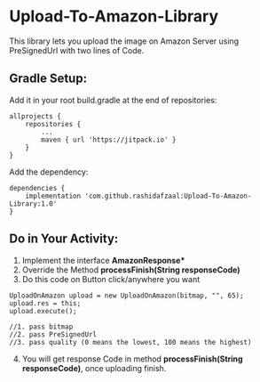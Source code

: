 # Upload-To-Amazon-Library
This library lets you upload the image on Amazon Server using PreSignedUrl with two lines of Code.

## Gradle Setup:
Add it in your root build.gradle at the end of repositories:
```
allprojects {
	repositories {
		...
		maven { url 'https://jitpack.io' }
	}
}
```
Add the dependency:
```
dependencies {
	implementation 'com.github.rashidafzaal:Upload-To-Amazon-Library:1.0'
}
```
## Do in Your Activity:

1. Implement the interface <b>AmazonResponse*</b>
2. Override the Method <b>processFinish(String responseCode)</b>
3. Do this code on Button click/anywhere you want

```
UploadOnAmazon upload = new UploadOnAmazon(bitmap, "", 65);
upload.res = this;
upload.execute();

//1. pass bitmap
//2. pass PreSignedUrl
//3. pass quality (0 means the lowest, 100 means the highest)
```

4. You will get response Code in method <b>processFinish(String responseCode)</b>, once uploading finish.
